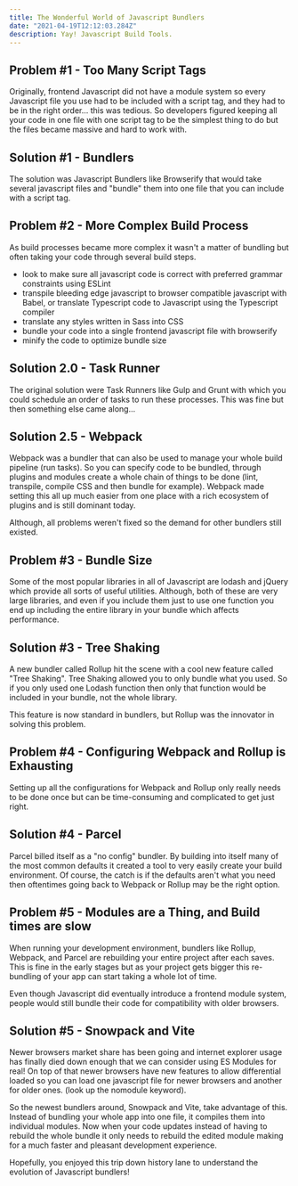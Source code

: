 ```yaml
---
title: The Wonderful World of Javascript Bundlers
date: "2021-04-19T12:12:03.284Z"
description: Yay! Javascript Build Tools.
---
```


## Problem #1 - Too Many Script Tags

Originally, frontend Javascript did not have a module system so every Javascript file you use had to be included with a script tag, and they had to be in the right order... this was tedious. So developers figured keeping all your code in one file with one script tag to be the simplest thing to do but the files became massive and hard to work with.

## Solution #1 - Bundlers

The solution was Javascript Bundlers like Browserify that would take several javascript files and "bundle" them into one file that you can include with a script tag.

## Problem #2 - More Complex Build Process

As build processes became more complex it wasn't a matter of bundling but often taking your code through several build steps.

- look to make sure all javascript code is correct with preferred grammar constraints using ESLint
- transpile bleeding edge javascript to browser compatible javascript with Babel, or translate Typescript code to Javascript using the Typescript compiler
- translate any styles written in Sass into CSS
- bundle your code into a single frontend javascript file with browserify
- minify the code to optimize bundle size

## Solution 2.0 - Task Runner

The original solution were Task Runners like Gulp and Grunt with which you could schedule an order of tasks to run these processes. This was fine but then something else came along...

## Solution 2.5 - Webpack

Webpack was a bundler that can also be used to manage your whole build pipeline (run tasks). So you can specify code to be bundled, through plugins and modules create a whole chain of things to be done (lint, transpile, compile CSS and then bundle for example). Webpack made setting this all up much easier from one place with a rich ecosystem of plugins and is still dominant today.

Although, all problems weren't fixed so the demand for other bundlers still existed.

## Problem #3 - Bundle Size

Some of the most popular libraries in all of Javascript are lodash and jQuery which provide all sorts of useful utilities. Although, both of these are very large libraries, and even if you include them just to use one function you end up including the entire library in your bundle which affects performance.

## Solution #3 - Tree Shaking

A new bundler called Rollup hit the scene with a cool new feature called "Tree Shaking". Tree Shaking allowed you to only bundle what you used. So if you only used one Lodash function then only that function would be included in your bundle, not the whole library.

This feature is now standard in bundlers, but Rollup was the innovator in solving this problem.

## Problem #4 - Configuring Webpack and Rollup is Exhausting

Setting up all the configurations for Webpack and Rollup only really needs to be done once but can be time-consuming and complicated to get just right.

## Solution #4 - Parcel

Parcel billed itself as a "no config" bundler. By building into itself many of the most common defaults it created a tool to very easily create your build environment. Of course, the catch is if the defaults aren't what you need then oftentimes going back to Webpack or Rollup may be the right option.

## Problem #5 - Modules are a Thing, and Build times are slow

When running your development environment, bundlers like Rollup, Webpack, and Parcel are rebuilding your entire project after each saves. This is fine in the early stages but as your project gets bigger this re-bundling of your app can start taking a whole lot of time.

Even though Javascript did eventually introduce a frontend module system, people would still bundle their code for compatibility with older browsers.

## Solution #5 - Snowpack and Vite

Newer browsers market share has been going and internet explorer usage has finally died down enough that we can consider using ES Modules for real! On top of that newer browsers have new features to allow differential loaded so you can load one javascript file for newer browsers and another for older ones. (look up the nomodule keyword).

So the newest bundlers around, Snowpack and Vite, take advantage of this. Instead of bundling your whole app into one file, it compiles them into individual modules. Now when your code updates instead of having to rebuild the whole bundle it only needs to rebuild the edited module making for a much faster and pleasant development experience.

Hopefully, you enjoyed this trip down history lane to understand the evolution of Javascript bundlers!